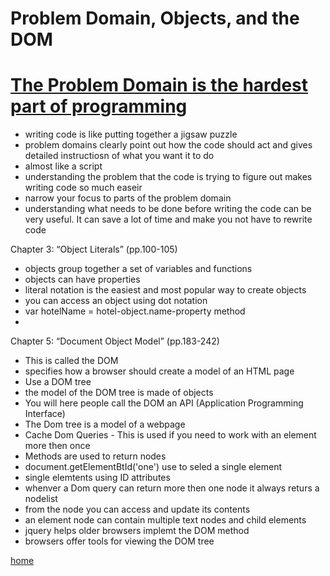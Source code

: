 # **Problem Domain, Objects, and the DOM**
# [The Problem Domain is the hardest part of programming](https://simpleprogrammer.com/understanding-the-problem-domain-is-the-hardest-part-of-programming)
- writing code is like putting together a jigsaw puzzle
- problem domains clearly point out how the code should act and gives detailed instructiosn of what you want it to do
- almost like a script 
- understanding the problem that the code is trying to figure out makes writing code so much easeir 
- narrow your focus to parts of the problem domain
- understanding what needs to be done before writing the code can be very useful. It can save a lot of time and make you not have to rewrite code 

Chapter 3: “Object Literals” (pp.100-105)
- objects group together a set of variables and functions 
- objects can have properties 
- literal notation is the easiest and most popular way to create objects
- you can access an object using dot notation
- var hotelName = hotel-object.name-property method
- 

Chapter 5: “Document Object Model” (pp.183-242)
- This is called the DOM
- specifies how a browser should create a model of an HTML page
- Use a DOM tree
- the model of the DOM tree is made of objects
- You will here people call the DOM an API (Application Programming Interface)
- The Dom tree is a model of a webpage
- Cache Dom Queries - This is used if you need to work with an element more then once
- Methods are used to return nodes
- document.getElementBtId('one') use to seled a single element
- single elemtents using ID attributes
- whenver a Dom query can return more then one node it always returs a nodelist
- from the node you can access and update its contents 
- an element node can contain multiple text nodes and child elements 
- jquery helps older browsers implemt the DOM method
- browsers offer tools for viewing the DOM tree 












[home](/README.md)